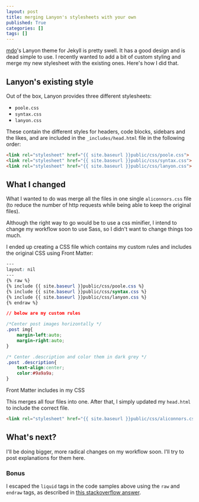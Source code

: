 ```yaml
---
layout: post
title: merging Lanyon's stylesheets with your own
published: True
categories: []
tags: []
---
```



<p class="message">
	<a href="http://twitter.com/mdo">mdo</a>'s Lanyon theme for Jekyll is pretty swell. It has a good design and is dead simple to use.
	I recently wanted to add a bit of custom styling and merge my new stylesheet with the existing ones. Here's how I did that.
</p>

## Lanyon's existing style

Out of the box, Lanyon provides three different stylesheets:

  * `poole.css`
  * `syntax.css`
  * `lanyon.css`

These contain the different styles for headers, code blocks, sidebars and the likes, and are included in the `_includes/head.html` file in the following order:

```` html
<link rel="stylesheet" href="{{ site.baseurl }}public/css/poole.css">
<link rel="stylesheet" href="{{ site.baseurl }}public/css/syntax.css">
<link rel="stylesheet" href="{{ site.baseurl }}public/css/lanyon.css">
````

## What I changed

What I wanted to do was merge all the files in one single `aliconnors.css` file (to reduce the number of http requests while being able to keep the original files).

Although the right way to go would be to use a css minifier, I intend to change my workflow soon to use Sass, so I didn't want to change things too much.

I ended up creating a CSS file which contains my custom rules and includes the original CSS using Front Matter:

```` css
---
layout: nil
---
{% raw %}
{% include {{ site.baseurl }}public/css/poole.css %}
{% include {{ site.baseurl }}public/css/syntax.css %}
{% include {{ site.baseurl }}public/css/lanyon.css %}
{% endraw %}

// below are my custom rules

/*Center post images horizontally */
.post img{
	margin-left:auto;
	margin-right:auto;
}

/* Center .description and color them in dark grey */
.post .description{
	text-align:center;
	color:#9a9a9a;
}
````
<p class="description">Front Matter includes in my CSS</p>

This merges all four files into one. After that, I simply updated my `head.html` to include the correct file.

```` html
<link rel="stylesheet" href="{{ site.baseurl }}public/css/aliconnors.css">
````

## What's next?

I'll be doing bigger, more radical changes on my workflow soon. I'll try to post explanations for them here.


### Bonus

I escaped the `liquid` tags in the code samples above using the `raw` and `endraw` tags, as described in  [this stackoverflow answer](http://stackoverflow.com/a/5866429/3465375).